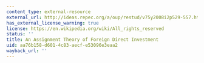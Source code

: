 ```yaml
---
content_type: external-resource
external_url: http://ideas.repec.org/a/oup/restud/v75y2008i2p529-557.html
has_external_license_warning: true
license: https://en.wikipedia.org/wiki/All_rights_reserved
status: ''
title: An Assignment Theory of Foreign Direct Investment
uid: aa76b158-d601-4c83-aecf-e53096e3eaa2
wayback_url: ''
---
```

